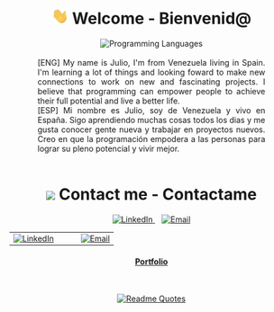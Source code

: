 <h1 align="center"> 
  <img src="https://raw.githubusercontent.com/ABSphreak/ABSphreak/master/gifs/Hi.gif" width="30px"> Welcome - Bienvenid@
</h1>

<div align="center" style="display:block;">
  <img alt="Programming Languages" src="https://user-images.githubusercontent.com/48032098/234991001-919cc2d2-3419-44a9-a689-cffde47547fe.png"/> 
</div>
<br>
<p align:"center" style="text-align: justify; margin: 0 50px;">
[ENG] My name is Julio, I'm from Venezuela living in Spain. I'm learning a lot of things and looking foward to make new connections to work on new and fascinating projects. I believe that programming can empower people to achieve their full potential and live a better life.
<br>
</p>
<p align:"center" style="text-align: justify; margin: 0 50px;">
[ESP] Mi nombre es Julio, soy de Venezuela y vivo en España. Sigo aprendiendo muchas cosas todos los dias y me gusta conocer gente nueva y trabajar en proyectos nuevos. Creo en que la programación empodera a las personas para lograr su pleno potencial y vivir mejor. 
<br>
</p>    
<br>

<!-- Begin Footer -->
  <h1 align="center"><img src="https://media3.giphy.com/media/v1.Y2lkPTc5MGI3NjExZGp4ZXBjNHZnbmY0eHI5d3RnMHlkaGRrb3A1cmQ3Y3ZrMzRnY25vNyZlcD12MV9pbnRlcm5hbF9naWZfYnlfaWQmY3Q9cw/ZqaZekJ3mPMmeMew4A/giphy.webp" width="30px"> Contact me - Contactame</h1>
  <div class="footer" align="center">
<p align="center">
  <a href="https://www.linkedin.com/in/jjrh92/" target="_blank" title="LinkedIn">&#8203;
    <img src="https://cdn.jsdelivr.net/gh/devicons/devicon/icons/linkedin/linkedin-original.svg" alt="LinkedIn" width="50px"/>
  </a>
  &nbsp;&nbsp;&nbsp;
  <a href="mailto:contact@julioreyes.dev" target="_blank" title="Email">&#8203;
    <img src="https://img.icons8.com/fluency/96/null/mail.png" alt="Email" width="50px"/>
  </a>
</p>

<table>
  <tr>
    <td>
      <a href="https://www.linkedin.com/in/jjrh92/" target="_blank" title="LinkedIn">
        <img src="https://cdn.jsdelivr.net/gh/devicons/devicon/icons/linkedin/linkedin-original.svg" alt="LinkedIn" width="50px"/>
      </a>
    </td>
    <td width="20"></td>
    <td>
      <a href="mailto:contact@julioreyes.dev" target="_blank" title="Email">
        <img src="https://img.icons8.com/fluency/96/null/mail.png" alt="Email" width="50px"/>
      </a>
    </td>
  </tr>
</table>


</div>
    <h4 align="center">
      <a title="Click to open my portfolio" style="font-weight: bold;" href="https://julioreyes.dev/">Portfolio</a>
    </h4>
<br>
<!-- End Footer -->
<div title="DEV Quote" align="center"> 
  
  [![Readme Quotes](https://quotes-github-readme.vercel.app/api?type=horizontal&theme=nord)](https://github.com/piyushsuthar/github-readme-quotes)</div>
  
